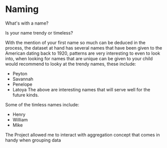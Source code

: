 # Naming
What's with a name?

Is your name trendy or timeless?

With the mention of your first name so much can be deduced in the process, the dataset at hand has several names that have been given to the American dating back to 1920, patterns are very interesting to even to look into, when looking for names that are unique can be given to your child would recommend to looky at the trendy names, these include:
  * Peyton
  * Savannah
  * Penelope
  * Latoya
The above are interesting names that will serve well for the future kinds.

Some of the timless names include:
  * Henry
  * William
  * Mike

The Project allowed me to interact with aggregation concept that comes in handy when grouping data
